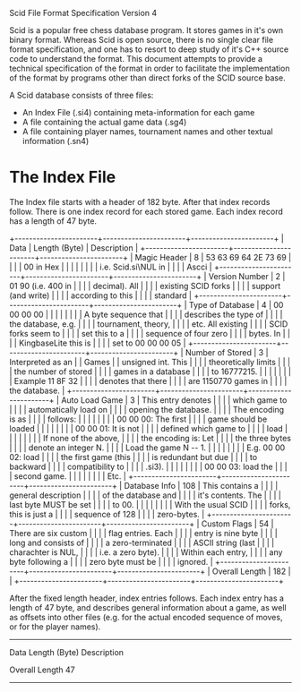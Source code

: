 Scid File Format Specification Version 4

Scid is a popular free chess database program. It stores games in it\'s
own binary format. Whereas Scid is open source, there is no single clear
file format specification, and one has to resort to deep study of it\'s
C++ source code to understand the format. This document attempts to
provide a technical specification of the format in order to facilitate
the implementation of the format by programs other than direct forks of
the SCID source base.

A Scid database consists of three files:

-   An Index File (.si4) containing meta-information for each game
-   A file containing the actual game data (.sg4)
-   A file containing player names, tournament names and other textual
    information (.sn4)

The Index File
==============

The Index file starts with a header of 182 byte. After that index
records follow. There is one index record for each stored game. Each
index record has a length of 47 byte.

+-----------------------+-----------------------+-----------------------+
| Data                  | Length (Byte)         | Description           |
+-----------------------+-----------------------+-----------------------+
| Magic Header          | 8                     | 53 63 69 64 2E 73 69  |
|                       |                       | 00 in Hex             |
|                       |                       |                       |
|                       |                       | i.e. Scid.si\\NUL in  |
|                       |                       | Ascci                 |
+-----------------------+-----------------------+-----------------------+
| Version Number        | 2                     | 01 90 (i.e. 400 in    |
|                       |                       | decimal). All         |
|                       |                       | existing SCID forks   |
|                       |                       | support (and write)   |
|                       |                       | according to this     |
|                       |                       | standard              |
+-----------------------+-----------------------+-----------------------+
| Type of Database      | 4                     | 00 00 00 00           |
|                       |                       |                       |
|                       |                       | A byte sequence that  |
|                       |                       | describes the type of |
|                       |                       | the database, e.g.    |
|                       |                       | tournament, theory,   |
|                       |                       | etc. All existing     |
|                       |                       | SCID forks seem to    |
|                       |                       | set this to a         |
|                       |                       | sequence of four zero |
|                       |                       | bytes. In             |
|                       |                       | KingbaseLite this is  |
|                       |                       | set to 00 00 00 05    |
+-----------------------+-----------------------+-----------------------+
| Number of Stored      | 3                     | Interpreted as an     |
| Games                 |                       | unsigned int. This    |
|                       |                       | theoretically limits  |
|                       |                       | the number of stored  |
|                       |                       | games in a database   |
|                       |                       | to 16777215.          |
|                       |                       |                       |
|                       |                       | Example 11 8F 32      |
|                       |                       | denotes that there    |
|                       |                       | are 1150770 games in  |
|                       |                       | the database.         |
+-----------------------+-----------------------+-----------------------+
| Auto Load Game        | 3                     | This entry denotes    |
|                       |                       | which game to         |
|                       |                       | automatically load on |
|                       |                       | opening the database. |
|                       |                       | The encoding is as    |
|                       |                       | follows:              |
|                       |                       |                       |
|                       |                       | 00 00 00: The first   |
|                       |                       | game should be loaded |
|                       |                       |                       |
|                       |                       | 00 00 01: It is not   |
|                       |                       | defined which game to |
|                       |                       | load                  |
|                       |                       |                       |
|                       |                       | If none of the above, |
|                       |                       | the encoding is: Let  |
|                       |                       | the three bytes       |
|                       |                       | denote an integer N.  |
|                       |                       | Load the game N -- 1. |
|                       |                       |                       |
|                       |                       | E.g. 00 00 02: load   |
|                       |                       | the first game (this  |
|                       |                       | is redundant but due  |
|                       |                       | to backward           |
|                       |                       | compatibility to      |
|                       |                       | .si3).                |
|                       |                       |                       |
|                       |                       | 00 00 03: load the    |
|                       |                       | second game.          |
|                       |                       |                       |
|                       |                       | Etc.                  |
+-----------------------+-----------------------+-----------------------+
| Database Info         | 108                   | This contains a       |
|                       |                       | general description   |
|                       |                       | of the database and   |
|                       |                       | it's contents. The    |
|                       |                       | last byte MUST be set |
|                       |                       | to 00.                |
|                       |                       |                       |
|                       |                       | With the usual SCID   |
|                       |                       | forks, this is just a |
|                       |                       | sequence of 128       |
|                       |                       | zero-bytes.           |
+-----------------------+-----------------------+-----------------------+
| Custom Flags          | 54                    | There are six custom  |
|                       |                       | flag entries. Each    |
|                       |                       | entry is nine byte    |
|                       |                       | long and consists of  |
|                       |                       | a zero-terminated     |
|                       |                       | ASCII string (last    |
|                       |                       | charachter is NUL,    |
|                       |                       | i.e. a zero byte).    |
|                       |                       | Within each entry,    |
|                       |                       | any byte following a  |
|                       |                       | zero byte must be     |
|                       |                       | ignored.              |
+-----------------------+-----------------------+-----------------------+
| Overall Length        | 182                   |                       |
+-----------------------+-----------------------+-----------------------+

After the fixed length header, index entries follows. Each index entry
has a length of 47 byte, and describes general information about a game,
as well as offsets into other files (e.g. for the actual encoded
sequence of moves, or for the player names).

  ---------------- --------------- -------------
  Data             Length (Byte)   Description
                                   
                                   
                                   
                                   
                                   
                                   
                                   
  Overall Length   47              
  ---------------- --------------- -------------
